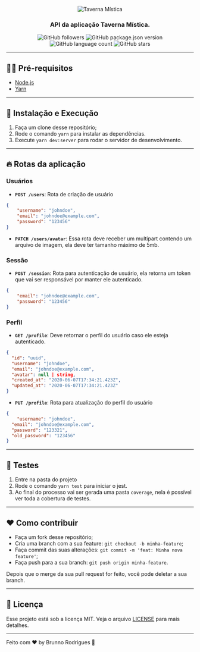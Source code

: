 <p align="center">
  <img alt="Taverna Mística" src="https://i.imgur.com/cLBhMLb.png)" />
</p>

<h3 align="center">
  API da aplicação Taverna Mística.
</h3>

<p align="center">
  <img alt="GitHub followers" src="https://img.shields.io/github/followers/bmonte?color=black&label=bmonte&style=flat-square">

  <img alt="GitHub package.json version" src="https://img.shields.io/github/package-json/v/bmonte/Taverna-Mistica?color=black&style=flat-square">

  <img alt="GitHub language count" src="https://img.shields.io/github/languages/count/bmonte/Taverna-Mistica?color=black&style=flat-square">

  <img alt="GitHub stars" src="https://img.shields.io/github/stars/bmonte/Taverna-Mistica?style=social">
</p>

---

## ✋🏻 Pré-requisitos

- [Node.js](https://nodejs.org/en/)
- [Yarn](https://yarnpkg.com/pt-BR/docs/install)

---

## 🚀 Instalação e Execução
1. Faça um clone desse repositório;
2. Rode o comando `yarn` para instalar as dependências.
3. Execute `yarn dev:server` para rodar o servidor de desenvolvimento.

---

## 🔥 Rotas da aplicação

### Usuários
- **`POST /users`**: Rota de criação de usuário
```json
{
	"username": "johndoe",
	"email": "johndoe@example.com",
	"password": "123456"
}
```
- **`PATCH /users/avatar`**: Essa rota deve receber um multipart contendo um arquivo de imagem, ela deve ter tamanho máximo de 5mb.

### Sessão
- **`POST /session`**: Rota para autenticação de usuário, ela retorna um token que vai ser responsável por manter ele autenticado.
```json
{
	"email": "johndoe@example.com",
	"password": "123456"
}
```

### Perfil
- **`GET /profile`**: Deve retornar o perfil do usuário caso ele esteja autenticado.
```json
{
  "id": "uuid",
  "username": "johndoe",
  "email": "johndoe@example.com",
  "avatar": null | string,
  "created_at": "2020-06-07T17:34:21.423Z",
  "updated_at": "2020-06-07T17:34:21.423Z"
}
```
- **`PUT /profile`**: Rota para atualização do perfil do usuário
```json
{
	"username": "johndoe",
  "email": "johndoe@example.com",
  "password": "123321",
  "old_password": "123456"
}
```

---

## 🧪 Testes

1. Entre na pasta do projeto
2. Rode o comando `yarn test` para iniciar o jest.
3. Ao final do processo vai ser gerada uma pasta `coverage`, nela é possível ver toda a cobertura de testes.

---

## ❤️ Como contribuir

- Faça um fork desse repositório;
- Cria uma branch com a sua feature: `git checkout -b minha-feature`;
- Faça commit das suas alterações: `git commit -m 'feat: Minha nova feature'`;
- Faça push para a sua branch: `git push origin minha-feature`.

Depois que o merge da sua pull request for feito, você pode deletar a sua branch.

---

## 📝 Licença

Esse projeto está sob a licença MIT. Veja o arquivo [LICENSE](LICENSE.md) para mais detalhes.

---

Feito com ❤️ by Brunno Rodrigues 👋
